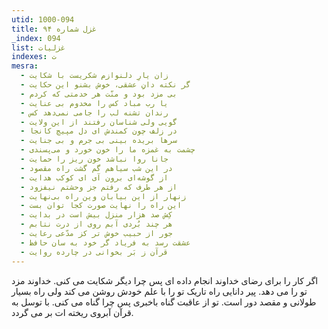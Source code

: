```yaml
---
utid: 1000-094
title: غزل شماره ۹۴
_index: 094
list: غزلیات
indexes: ت
mesra:
  - زان یارِ دلنوازم شکریست با شکایت
  - گر نکته دانِ عشقی، خوش بشنو این حکایت
  - بی مزد بود و منّت هر خدمتی که کردم
  - یا رب مباد کس را مخدوم بی عنایت
  - رندان تشنه لب را جامی نمی‌دهد کس
  - گویی ولی شناسان رفتند از این ولایت
  - در زلف چون کمندش ای دل مپیچ کانجا
  - سرها بریده بینی بی جرم و بی جنایت
  - چشمت به غمزه ما را خون خورد و می‌پسندی
  - جانا روا نباشد خون ریز را حمایت
  - در این شب سیاهم گم گشت راه مقصود
  - از گوشه‌ای برون آی ای کوکب هدایت
  - از هر طرف که رفتم جز وحشتم نیفزود
  - زنهار از این بیابان وین راه بی‌نهایت
  - این راه را نهایت صورت کجا توان بست
  - کِش صد هزار منزل بیش است در بدایت
  - هر چند بُردی آبم روی از درت نتابم
  - جور از حبیب خوش تر کز مدّعی رعایت
  - عشقت رسد به فریاد گر خود به سان حافظ
  - قرآن ز بَر بخوانی در چارده روایت
---
```

اگر کار را برای رضای خداوند انجام داده ای پس چرا دیگر شکایت می کنی. خداوند مزد تو را می دهد. پیر دانایی راه تاریک تو را با علم خودش روشن می کند ولی راه بسیار طولانی و مقصد دور است. تو از عاقبت گناه باخبری پس چرا گناه می کنی. با توسل به قرآن آبروی ریخته ات بر می گردد.
